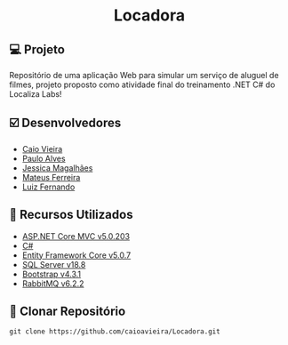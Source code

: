<h1 align="center">Locadora</h1>

## :computer: Projeto

Repositório de uma aplicação Web para simular um serviço de aluguel de filmes, projeto proposto como atividade final do treinamento .NET C# do Localiza Labs!

## :ballot_box_with_check: Desenvolvedores

- [Caio Vieira](https://github.com/caioavieira)
- [Paulo Alves](https://github.com/PauloAlves8039)
- [Jessica Magalhães](https://github.com/jessicaemg)
- [Mateus Ferreira](https://github.com/jessicaemg)
- [Luiz Fernando](https://github.com/caioavieira/Locadora)

## :wrench: Recursos Utilizados

- [ASP.NET Core MVC v5.0.203](https://dotnet.microsoft.com/download/dotnet/5.0)
- [C#](https://docs.microsoft.com/pt-br/dotnet/csharp/getting-started/)
- [Entity Framework Core v5.0.7](https://docs.microsoft.com/pt-br/ef/core/)
- [SQL Server v18.8](https://www.microsoft.com/pt-br/sql-server/sql-server-downloads)
- [Bootstrap v4.3.1](https://getbootstrap.com/)
- [RabbitMQ v6.2.2](https://www.rabbitmq.com/)


## :floppy_disk: Clonar Repositório

`git clone https://github.com/caioavieira/Locadora.git`
